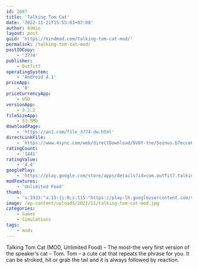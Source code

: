 ```yaml
---
id: 2687
title: 'Talking Tom Cat'
date: '2022-11-21T15:55:03+07:00'
author: Admin
layout: post
guid: 'https://kindmod.com/talking-tom-cat-mod/'
permalink: /talking-tom-cat-mod/
postIDCopy:
    - '3774'
publisher:
    - Outfit7
operatingSystem:
    - 'Android 4.1'
priceApp:
    - '0'
priceCurrencyApp:
    - USD
versionApp:
    - 3.2.2
fileSizeApp:
    - 53.5Mb
downloadPage:
    - 'https://an1.com/file_3774-dw.html'
directLinkFile:
    - 'https://www.4sync.com/web/directDownload/6V0Y-tne/5oinus.b7ecce63e845f2ab157e0d5256116ee8'
ratingCount:
    - '1841'
ratingValue:
    - '4.4'
googlePlay:
    - 'https://play.google.com/store/apps/details?id=com.outfit7.talkingtom'
modFeatures:
    - 'Unlimited Food'
thumb:
    - 's:1933:"a:15:{i:0;s:115:"https://play-lh.googleusercontent.com/vmVXCGbrXl5fRotXdVgg5BDmUBkuqd-Urfgy-yWOzhZaFUQ-vyRr9lvB29CvdHN_I4g=w526-h296";i:1;s:115:"https://play-lh.googleusercontent.com/Yn5sizgASeLUk9Gx4ImOSrzwCo8mhiwoKTKo3CwQ6PiKSYl8fxm4G5Bx4ZHTL_7u0Cg=w526-h296";i:2;s:115:"https://play-lh.googleusercontent.com/sgZLM4VCJX07Mr1sL5Ul0pwazTmFk6L62A9ljqGtVK6h8G2EuQg2xCXu8WEHwGNW9jg=w526-h296";i:3;s:115:"https://play-lh.googleusercontent.com/8BI1C1uA_20gkD2Q5gMZB29I9HUr7n1yfvGdXx9-nZtGYeS-08XSnmd8tp9KHmNPIUw=w526-h296";i:4;s:115:"https://play-lh.googleusercontent.com/k7L7U3Oc1xwH1mD173kEWLwfJeEcFH7EcxkEpx1vlGcNWr9N0C0SQzRZG5alHtFjLW0=w526-h296";i:5;s:116:"https://play-lh.googleusercontent.com/taVu4ErfmuSBjnCL-rp2YS-YNXKiMohfPuSFs4HSlbJsbMj0J552QkNijV_dbP798tMp=w526-h296";i:6;s:115:"https://play-lh.googleusercontent.com/WM_uzKGT2Vyqx2cqm4Z6gNtiKV54eChaxKpLUDTSD--pKxd7TtPFEeie_l2zXwH0MDY=w526-h296";i:7;s:116:"https://play-lh.googleusercontent.com/8iZJ2zf77dz1L4fa5EgNJAnqzAqh15Zvgqawjx-_fWBsQW78sAkuj9awt7bCwAl2qL21=w526-h296";i:8;s:116:"https://play-lh.googleusercontent.com/vkLLNEPYWf-wS2WGMxv4Dp9sG3WFheqws8EGNcgkLQScJG8iOBw20KaWj2Prxpy8s7GM=w526-h296";i:9;s:114:"https://play-lh.googleusercontent.com/KDRxoOeauNwNeLPdkODsoL_-PMBuZ7eqRhxQHcLkmfXKs4Ccp6bd80MJYp5Imt3yFA=w526-h296";i:10;s:116:"https://play-lh.googleusercontent.com/wBoTghPbjxeupO20EzBTA-pSjEswNEoyftSvLcRuL2qE3XKRtLt2ewzQt7jTmW1NpgOO=w526-h296";i:11;s:114:"https://play-lh.googleusercontent.com/O4_zlHza7JSCaDSuoEyZEonX-aK4Wv6LduN6_XR-wqkl42RpYWvvYGZqdEygtVEMEA=w526-h296";i:12;s:115:"https://play-lh.googleusercontent.com/y0it2yupjNzF0jvOo2pe0mXVyHf_r4NYzAuSN5srWBavw9hPMVqi9TzjSaCKcQzCTQU=w526-h296";i:13;s:114:"https://play-lh.googleusercontent.com/b5szv3jTK3OAALHTpsglCVPqhW5d_ScAXoQ-XdNrjT31B4FObAfzF-9igfoBhwSlPw=w526-h296";i:14;s:115:"https://play-lh.googleusercontent.com/5Ydnbz-nXwXciXLKH5DwpcckoBXPl9-hc0J33_pB2j2JwEE3jclyTBOAFCg0uehM7D0=w526-h296";}";'
image: /wp-content/uploads/2022/11/talking-tom-cat-mod.jpg
categories:
    - Games
    - Simulations
tags:
    - mods
---
```


Talking Tom Cat (MOD, Unlimited Food) – The most-the very first version of the speaker’s cat – Tom. Tom – a cute cat that repeats the phrase for you. It can be stroked, hit or grab the tail and it is always followed by reaction.